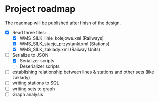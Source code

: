 # Project roadmap
The roadmap will be published after finish of the design.
+ [x] Read three files:
  + [x] WMS_SILK_linie_kolejowe.xml (Railways)
  + [x] WMS_SILK_stacje_przystanki.xml (Stations)
  + [x] WMS_SILK_zaklady.xml (Railway Units)
+ [ ] Serialize to JSON
  + [x] Serializer scripts
  + [ ] Deserializer scripts
+ [ ] establishing relationship between lines & stations and other sets (like zaklady)
+ [ ] writing stations to SQL
+ [ ] writing sets to graph
+ [ ] Graph analysis